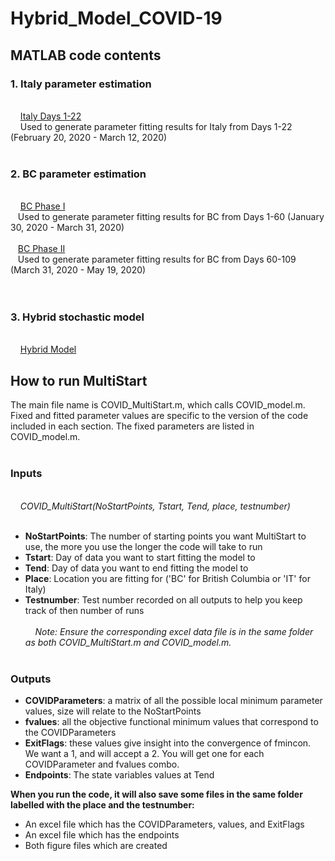 # Hybrid_Model_COVID-19

## MATLAB code contents
### 1. Italy parameter estimation ### 
<br /> &nbsp;&nbsp;&nbsp;
[Italy Days 1-22](https://github.com/cedholm/Hybrid_Model_COVID-19/tree/main/Italy%20Parameter%20Estimation)
<br /> &nbsp;&nbsp;&nbsp;
Used to generate parameter fitting results for Italy from Days 1-22 (February 20, 2020 - March 12, 2020)
<br /> &nbsp;&nbsp;


### 2. BC parameter estimation ### 
<br /> &nbsp;&nbsp;&nbsp;
[BC Phase I](https://github.com/cedholm/Hybrid_Model_COVID-19/tree/main/BC%20Parameter%20Estimation/Phase%201)
<br /> &nbsp;&nbsp;
Used to generate parameter fitting results for BC from Days 1-60 (January 30, 2020 - March 31, 2020)
<br /> &nbsp;&nbsp;
<br /> &nbsp;&nbsp;
[BC Phase II](https://github.com/cedholm/Hybrid_Model_COVID-19/tree/main/BC%20Parameter%20Estimation/Phase%202)
<br /> &nbsp;&nbsp;
Used to generate parameter fitting results for BC from Days 60-109 (March 31, 2020 - May 19, 2020)
<br /> &nbsp;&nbsp;
<br /> &nbsp;&nbsp;

### 3. Hybrid stochastic model ### 
<br /> &nbsp;&nbsp;&nbsp;
[Hybrid Model](https://github.com/cedholm/Hybrid_Model_COVID-19/tree/main/Hybrid%20Model)


## How to run MultiStart
The main file name is COVID_MultiStart.m, which calls COVID_model.m. Fixed and fitted parameter values are specific to the version of the code included in each section. The fixed parameters are listed in COVID_model.m.
<br /> &nbsp;&nbsp;

### Inputs ###
<br /> &nbsp;&nbsp;&nbsp;
*COVID_MultiStart(NoStartPoints, Tstart, Tend, place, testnumber)*
<br /> &nbsp;&nbsp;&nbsp;
- **NoStartPoints**: The number of starting points you want MultiStart to use, the more you use the longer the code will take to run 
- **Tstart**: Day of data you want to start fitting the model to 
- **Tend**: Day of data you want to end fitting the model to 
- **Place**: Location you are fitting for ('BC' for British Columbia or 'IT' for Italy)
- **Testnumber**: Test number recorded on all outputs to help you keep track of then number of runs
<br /> &nbsp;&nbsp;&nbsp;
<br /> &nbsp;&nbsp;&nbsp;
*Note: Ensure the corresponding excel data file is in the same folder as both COVID_MultiStart.m and COVID_model.m.*
<br /> &nbsp;&nbsp;&nbsp;

### Outputs ###
- **COVIDParameters**: a matrix of all the possible local minimum parameter values, size will relate to the NoStartPoints
- **fvalues**: all the objective functional minimum values that correspond to the COVIDParameters
- **ExitFlags**: these values give insight into the convergence of fmincon. We want a 1, and will accept a 2. You will get one for each COVIDParameter and fvalues combo.
- **Endpoints**: The state variables values at Tend

**When you run the code, it will also save some files in the same folder labelled with the place and the testnumber:**
- An excel file which has the COVIDParameters, values, and ExitFlags
- An excel file which has the endpoints 
- Both figure files which are created


